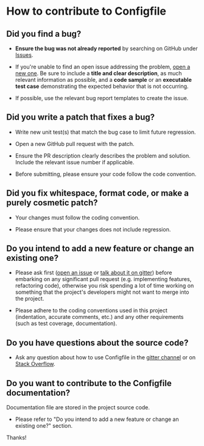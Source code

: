 # How to contribute to Configfile

## Did you find a bug?

* **Ensure the bug was not already reported** by searching on GitHub under [Issues][Issues].

* If you're unable to find an open issue addressing the problem, [open a new one](https://github.com/Mindsers/configfile/issues/new). Be sure to include a **title and clear description**, as much relevant information as possible, and a **code sample** or an **executable test case** demonstrating the expected behavior that is not occurring.

* If possible, use the relevant bug report templates to create the issue.

## Did you write a patch that fixes a bug?

* Write new unit test(s) that match the bug case to limit future regression.

* Open a new GitHub pull request with the patch.

* Ensure the PR description clearly describes the problem and solution. Include the relevant issue number if applicable.

* Before submitting, please ensure your code follow the code convention.

## Did you fix whitespace, format code, or make a purely cosmetic patch?

* Your changes must follow the coding convention.

* Please ensure that your changes does not include regression.

## Do you intend to add a new feature or change an existing one?

* Please ask first ([open an issue][Issues] or [talk about it on gitter][gitter]) before embarking on any significant pull request (e.g. implementing features, refactoring code), otherwise you risk spending a lot of time working on something that the project's developers might not want to merge into the project.

* Please adhere to the coding conventions used in this project (indentation, accurate comments, etc.) and any other requirements (such as test coverage, documentation).

## Do you have questions about the source code?

* Ask any question about how to use Configfile in the [gitter channel][gitter] or on [Stack Overflow](https://stackoverflow.com).

## Do you want to contribute to the Configfile documentation?

Documentation file are stored in the project source code.

* Please refer to "Do you intend to add a new feature or change an existing one?" section.


Thanks!

[Issues]: https://github.com/Mindsers/configfile/issues
[gitter]: https://gitter.im/mindsers/configfile

